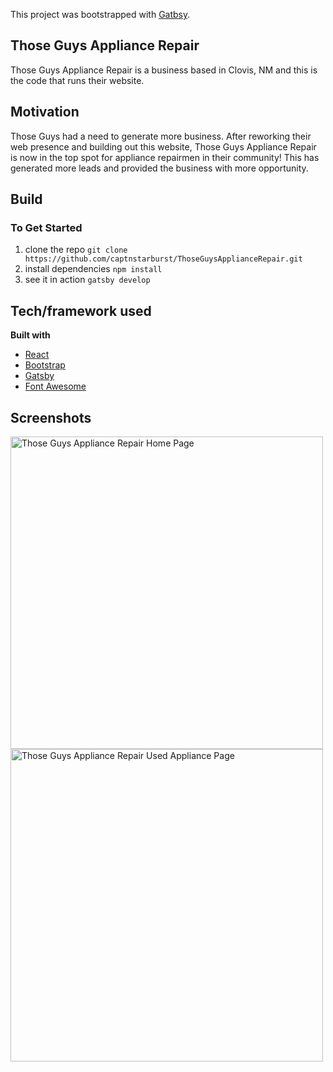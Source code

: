 This project was bootstrapped with [Gatbsy](https://www.gatsbyjs.org/).

## Those Guys Appliance Repair
Those Guys Appliance Repair is a business based in Clovis, NM and this is the code that runs their website. 

## Motivation
Those Guys had a need to generate more business. After reworking their web presence and building out this website, Those Guys Appliance Repair is now in the top spot for appliance repairmen in their community! This has generated more leads and provided the business with more opportunity. 

## Build
### To Get Started
1) clone the repo `git clone https://github.com/captnstarburst/ThoseGuysApplianceRepair.git`
2) install dependencies `npm install`
3) see it in action `gatsby develop`


## Tech/framework used
<b>Built with</b>
- [React](https://reactjs.org/)
- [Bootstrap](https://getbootstrap.com/)
- [Gatsby](https://www.gatsbyjs.org/)
- [Font Awesome](https://fontawesome.com/)

## Screenshots
<img src="https://raw.githubusercontent.com/captnstarburst/ThoseGuysApplianceRepair/master/public/ScreenshotThosGuysAppliance%20Repair.png" alt="Those Guys Appliance Repair Home Page" height="500px" >

<img src="https://raw.githubusercontent.com/captnstarburst/ThoseGuysApplianceRepair/master/public/Screenshot_2020-02-24%20%F0%9F%A7%B0%20Those%20Guys%20Appliance%20Repair%20%F0%9F%A7%BA.png" alt="Those Guys Appliance Repair Used Appliance Page" height="500px" >
